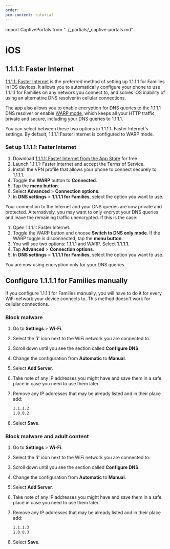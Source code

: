 ```yaml
---
order:
pcx-content: tutorial
---
```


import CaptivePortals from "../_partials/_captive-portals.md"

# iOS

## 1.1.1.1: Faster Internet

[1.1.1.1: Faster Internet](https://apps.apple.com/us/app/1-1-1-1-faster-internet/id1423538627) is the preferred method of setting up 1.1.1.1 for Families in iOS devices. It allows you to automatically configure your phone to use 1.1.1.1 for Families on any network you connect to, and solves iOS inability of using an alternative DNS resolver in cellular connections. 

The app also allows you to enable encryption for DNS queries to the 1.1.1.1 DNS resolver or enable [WARP mode](https://developers.cloudflare.com/warp-client/), which keeps all your HTTP traffic private and secure, including your DNS queries to 1.1.1.1.

You can select between these two options in 1.1.1.1: Faster Internet's settings. By default, 1.1.1.1:Faster Internet is configured to WARP mode. 

### Set up 1.1.1.1: Faster Internet

1. Download [1.1.1.1: Faster Internet from the App Store](https://apps.apple.com/us/app/1-1-1-1-faster-internet/id1423538627) for free.
1. Launch 1.1.1.1: Faster Internet and accept the Terms of Service.
1. Install the VPN profile that allows your phone to connect securely to 1.1.1.1.
1. Toggle the **WARP** button to **Connected**.
1. Tap the **menu button**.
1. Select **Advanced** > **Connection options**.
1. In **DNS settings** > **1.1.1.1 for Families**, select the option you want to use.

Your connection to the Internet and your DNS queries are now private and protected. Alternatively, you may want to only encrypt your DNS queries and leave the remaining traffic unencrypted. If this is the case: 

1. Open 1.1.1.1: Faster Internet.
1. Toggle the WARP button and choose **Switch to DNS only mode**. If the WARP toggle is disconnected, tap the **menu button**.
1. You will see two options: 1.1.1.1 and WARP. Select **1.1.1.1**.
1. Tap **Advanced** > **Connection options**.
1. In **DNS settings** > **1.1.1.1 for Families**, select the option you want to use.

You are now using encryption only for your DNS queries.

## Configure 1.1.1.1 for Families manually

<Aside type="note">

If you configure 1.1.1.1 for Families manually, you will have to do it for every WiFi network your device connects to. This method doesn't work for cellular connections.

</Aside>

### Block malware

1. Go to **Settings** > **Wi-Fi**.
1. Select the **'i'** icon next to the WiFi network you are connected to.
1. Scroll down until you see the section called **Configure DNS**.
1. Change the configuration from **Automatic** to **Manual**.
1. Select **Add Server**.
1. Take note of any IP addresses you might have and save them in a safe place in case you need to use them later.
1. Remove any IP addresses that may be already listed and in their place add:

    ```txt
    1.1.1.2
    1.0.0.2
    ```

1. Select **Save**.

### Block malware and adult content

1. Go to **Settings** > **Wi-Fi**.
1. Select the **'i'** icon next to the WiFi network you are connected to.
1. Scroll down until you see the section called **Configure DNS**.
1. Change the configuration from **Automatic** to **Manual**.
1. Select **Add Server**.
1. Take note of any IP addresses you might have and save them in a safe place in case you need to use them later.
1. Remove any IP addresses that may be already listed and in their place add:

    ```txt
    1.1.1.3
    1.0.0.3
    ```

1. Select **Save**.

<CaptivePortals/>